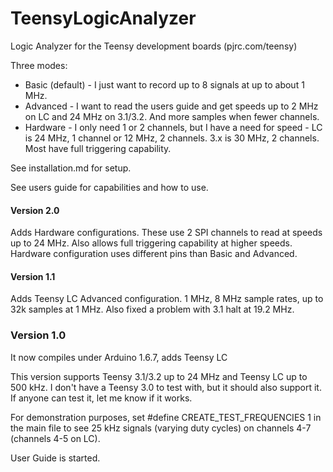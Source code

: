 # TeensyLogicAnalyzer
Logic Analyzer for the Teensy development boards (pjrc.com/teensy)

Three modes:

* Basic (default) - I just want to record up to 8 signals at up to about 1 MHz.
* Advanced - I want to read the users guide and get speeds up to 2 MHz on LC and 24 MHz on 3.1/3.2. And more samples when fewer channels.
* Hardware - I only need 1 or 2 channels, but I have a need for speed - LC is 24 MHz, 1 channel or 12 MHz, 2 channels. 3.x is 30 MHz, 2 channels. Most have full triggering capability.

See installation.md for setup.

See users guide for capabilities and how to use.

#### Version 2.0

Adds Hardware configurations. These use 2 SPI channels to read at speeds up to 24 MHz. Also allows full triggering capability at higher speeds. Hardware configuration uses different pins than Basic and Advanced.

#### Version 1.1

Adds Teensy LC Advanced configuration. 1 MHz, 8 MHz sample rates, up to 32k samples at 1 MHz. Also fixed a problem with 3.1 halt at 19.2 MHz.

### Version 1.0

It now compiles under Arduino 1.6.7, adds Teensy LC

This version supports Teensy 3.1/3.2 up to 24 MHz and Teensy LC up to 500 kHz. I don't have a Teensy 3.0 to test with, but it should also support it. If anyone can test it, let me know if it works.

For demonstration purposes, set #define CREATE_TEST_FREQUENCIES 1 in the main file to see 25 kHz signals (varying duty cycles) on channels 4-7 (channels 4-5 on LC).

User Guide is started.